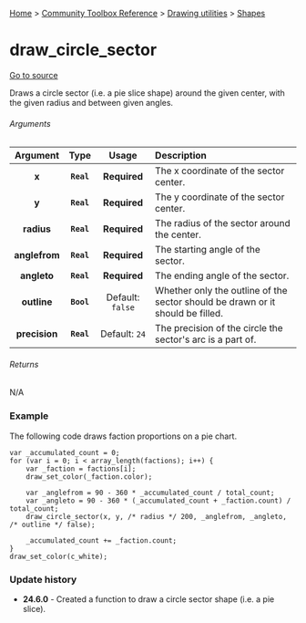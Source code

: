 [Home](/README.md) > [Community Toolbox Reference](/Docs/Reference/Reference.md) > [Drawing utilities](/Docs/Reference/Groups/DrawUtils.md) > [Shapes](/Docs/Reference/Groups/DrawUtils_Shapes.md)

# draw_circle_sector

[Go to source](/Community%20Toolbox/scripts/utils_CommunityToolboxDraw/utils_CommunityToolboxDraw.gml#L134)

Draws a circle sector (i.e. a pie slice shape) around the given center, with the given radius and between given angles.

###### Arguments

| Argument | Type | Usage | Description |
|:---:|:---:|:---:|:---|
| **x** | **`Real`** | **Required** | The x coordinate of the sector center. |
| **y** | **`Real`** | **Required** | The y coordinate of the sector center. |
| **radius** | **`Real`** | **Required** | The radius of the sector around the center. |
| **anglefrom** | **`Real`** | **Required** | The starting angle of the sector. |
| **angleto** | **`Real`** | **Required** | The ending angle of the sector. |
| **outline** | **`Bool`** | Default: `false` | Whether only the outline of the sector should be drawn or it should be filled. |
| **precision** | **`Real`** | Default: `24` | The precision of the circle the sector's arc is a part of. |

###### Returns
N/A

### Example

The following code draws faction proportions on a pie chart.

```gml
var _accumulated_count = 0;
for (var i = 0; i < array_length(factions); i++) {
    var _faction = factions[i];
    draw_set_color(_faction.color);

    var _anglefrom = 90 - 360 * _accumulated_count / total_count;
    var _angleto = 90 - 360 * (_accumulated_count + _faction.count) / total_count;
    draw_circle_sector(x, y, /* radius */ 200, _anglefrom, _angleto, /* outline */ false);
    
    _accumulated_count += _faction.count;
}
draw_set_color(c_white);
```

### Update history

- **24.6.0** - Created a function to draw a circle sector shape (i.e. a pie slice).
